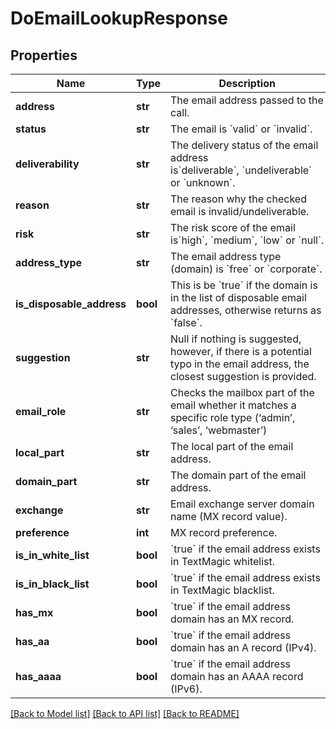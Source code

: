 # DoEmailLookupResponse

## Properties
Name | Type | Description | Notes
------------ | ------------- | ------------- | -------------
**address** | **str** | The email address passed to the call. | 
**status** | **str** | The email is &#x60;valid&#x60; or &#x60;invalid&#x60;. | 
**deliverability** | **str** | The delivery status of the email address is&#x60;deliverable&#x60;, &#x60;undeliverable&#x60;  or &#x60;unknown&#x60;. | 
**reason** | **str** | The reason why the checked email is invalid/undeliverable. | 
**risk** | **str** | The risk score of the email is&#x60;high&#x60;, &#x60;medium&#x60;, &#x60;low&#x60; or &#x60;null&#x60;. | 
**address_type** | **str** | The email address type (domain) is &#x60;free&#x60; or &#x60;corporate&#x60;. | 
**is_disposable_address** | **bool** | This is be &#x60;true&#x60; if the domain is in the list of disposable email addresses, otherwise returns as &#x60;false&#x60;. | 
**suggestion** | **str** | Null if nothing is suggested, however, if there is a potential typo in the email address, the closest suggestion is provided. | 
**email_role** | **str** | Checks the mailbox part of the email whether it matches a specific role type (‘admin’, ‘sales’, ‘webmaster’) | 
**local_part** | **str** | The local part of the email address. | 
**domain_part** | **str** | The domain part of the email address. | 
**exchange** | **str** | Email exchange server domain name (MX record value). | 
**preference** | **int** | MX record preference. | 
**is_in_white_list** | **bool** | &#x60;true&#x60; if the email address exists in TextMagic whitelist.  | 
**is_in_black_list** | **bool** | &#x60;true&#x60; if the email address exists in TextMagic blacklist.  | 
**has_mx** | **bool** | &#x60;true&#x60; if the email address domain has an MX record.  | 
**has_aa** | **bool** | &#x60;true&#x60; if the email address domain has an A record (IPv4).  | 
**has_aaaa** | **bool** | &#x60;true&#x60; if the email address domain has an AAAA record (IPv6).  | 

[[Back to Model list]](../README.md#documentation-for-models) [[Back to API list]](../README.md#documentation-for-api-endpoints) [[Back to README]](../README.md)


